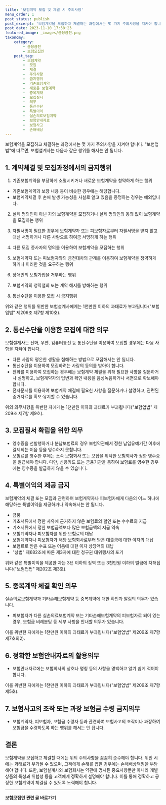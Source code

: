 ```yaml
---
title: '보험계약 모집 및 체결 시 주의사항'
menu_order: 1
post_status: publish
post_excerpt: '보험계약을 모집하고 체결하는 과정에서는 몇 가지 주의사항을 지켜야 합니다.  보험업법 에 따르면, 보험설계사는 다음과 같은 행위를 해서는 안 됩니다.'
post_date: 2023-11-10 17:38:23
featured_image: _images/금융금전.png
taxonomy:
    category:
        - 금융금전
        - 보험모집인
    post_tag:
        - 보험계약
        -  모집
        -  체결
        -  주의사항
        -  금지행위
        -  기존보험계약
        -  새로운 보험계약
        -  중복계약
        -  모집질서
        -  의무
        -  통신수단
        -  특별이익
        -  실손의료보험계약
        -  보험안내자료
        -  보험사고
        -  손해배상
---
```



보험계약을 모집하고 체결하는 과정에서는 몇 가지 주의사항을 지켜야 합니다. "보험업법"에 따르면, 보험설계사는 다음과 같은 행위를 해서는 안 됩니다.

## 1. 계약체결 및 모집과정에서의 금지행위

1) 기존보험계약을 부당하게 소멸시키거나 새로운 보험계약을 청약하게 하는 행위
- 기존보험계약과 보장 내용 등이 비슷한 경우에는 해당합니다.
- 보험계약체결 후 손해 발생 가능성을 사실로 알고 있음을 증명하는 경우는 예외입니다.

2) 실제 명의인이 아닌 자의 보험계약을 모집하거나 실제 명의인의 동의 없이 보험계약을 모집하는 행위

3) 자필서명이 필요한 경우에 보험계약자 또는 피보험자로부터 자필서명을 받지 않고 대신 서명하거나 다른 사람으로 하여금 서명하게 하는 행위

4) 다른 모집 종사자의 명의를 이용하여 보험계약을 모집하는 행위

5) 보험계약자 또는 피보험자와의 금전대차의 관계를 이용하여 보험계약을 청약하게 하거나 이러한 것을 요구하는 행위

6) 장애인의 보험가입을 거부하는 행위

7) 보험계약의 청약철회 또는 계약 해지를 방해하는 행위

8) 통신수단을 이용한 모집 시 금지행위

위와 같은 행위를 위반한 보험설계사에게는 1천만원 이하의 과태료가 부과됩니다("보험업법" 제209조 제7항 제10호).

## 2. 통신수단을 이용한 모집에 대한 의무

보험설계사는 전화, 우편, 컴퓨터통신 등 통신수단을 이용하여 모집할 경우에는 다음 사항을 지켜야 합니다.

- 다른 사람의 평온한 생활을 침해하는 방법으로 모집해서는 안 됩니다.
- 통신수단을 이용하여 모집하려는 사람의 동의를 받아야 합니다.
- 전화를 이용하여 모집하는 경우에는 보험계약 체결을 위해 필요한 사항을 질문하거나 설명하고, 보험계약자의 답변과 확인 내용을 음성녹음하거나 서면으로 확보해야 합니다.
- 전자문서를 이용하여 보험계약 체결에 필요한 사항을 질문하거나 설명하고, 관련된 증거자료를 확보·유지할 수 있습니다.

위의 의무사항을 위반한 자에게는 1천만원 이하의 과태료가 부과됩니다("보험업법" 제209조 제7항 제9호).

## 3. 모집질서 확립을 위한 의무

- 영수증을 선발행하거나 분납보험료의 경우 보험약관에서 정한 납입유예기간 이후에 결제되는 어음 등을 영수하지 못합니다.
- 보험료를 영수한 후에는 소속 보험회사 또는 모집을 위탁한 보험회사가 정한 영수증을 발급해야 합니다. 다만, 신용카드 또는 금융기관을 통하여 보험료를 영수한 경우에는 영수증을 발급하지 않을 수 있습니다.

## 4. 특별이익의 제공 금지

보험계약의 체결 또는 모집과 관련하여 보험계약자나 피보험자에게 다음의 어느 하나에 해당하는 특별이익을 제공하거나 약속해서는 안 됩니다.

- 금품
- 기초서류에서 정한 사유에 근거하지 않은 보험료의 할인 또는 수수료의 지급
- 기초서류에서 정한 보험금액보다 많은 보험금액의 지급 약속
- 보험계약자나 피보험자를 위한 보험료의 대납
- 보험계약자나 피보험자가 해당 보험회사로부터 받은 대출금에 대한 이자의 대납
- 보험료로 받은 수표 또는 어음에 대한 이자 상당액의 대납
- "상법" 제682조에 따른 제3자에 대한 청구권 대위행사의 포기

위와 같은 특별이익을 제공한 자는 3년 이하의 징역 또는 3천만원 이하의 벌금에 처해집니다("보험업법" 제202조 제3호).

## 5. 중복계약 체결 확인 의무
실손의료보험계약과 기타손해보험계약 등 중복계약에 대한 확인과 알림의 의무가 있습니다.

- 피보험자가 다른 실손의료보험계약 또는 기타손해보험계약의 피보험자로 되어 있는 경우, 보험금 비례분담 등 세부 사항을 안내할 의무가 있습니다.

이를 위반한 자에게는 1천만원 이하의 과태료가 부과됩니다("보험업법" 제209조 제7항 제7호의2).

## 6. 정확한 보험안내자료의 활용의무

- 보험안내자료에는 보험회사의 상호나 명칭 등의 사항을 명백하고 알기 쉽게 적어야 합니다.

이를 위반한 자에게는 1천만원 이하의 과태료가 부과됩니다("보험업법" 제209조 제7항 제5호).

## 7. 보험사고의 조작 또는 과장 보험금 수령 금지의무

- 보험계약자, 피보험자, 보험금 수령자 등과 관련하여 보험사고의 조작이나 과장하여 보험금을 수령하도록 하는 행위를 해서는 안 됩니다.

## 결론

보험계약을 모집하고 체결할 때에는 위의 주의사항을 꼼꼼히 준수해야 합니다. 위반 시에는 과태료가 부과될 수 있으며, 고객에게 손해를 입힌 경우에는 손해배상책임을 부담해야 합니다. 또한, 보험설계사와 보험회사는 약관에 명시된 중요사항뿐만 아니라 개별 상품의 특성과 위험성 등을 고객에게 정확하게 설명해야 합니다. 이를 통해 정확하고 공정한 보험계약이 체결될 수 있도록 노력해야 합니다.
<!-- wp:separator -->
<hr class="wp-block-separator has-alpha-channel-opacity"/>
<!-- /wp:separator -->

<!-- wp:group {"backgroundColor":"base","layout":{"type":"constrained"}} -->
<div class="wp-block-group has-base-background-color has-background"><!-- wp:paragraph {"align":"center","fontSize":"medium"} -->
<p class="has-text-align-center has-large-font-size"><strong>보험모집인 관련 글 바로가기</strong></p>
<!-- /wp:paragraph -->


<!-- wp:latest-posts
{"categories":[{"id":15486,"count":19,"description":"","link":"https://uknowlaw.com/category/%eb%b3%b4%ed%97%98%eb%aa%a8%ec%a7%91%ec%9d%b8/","name":"보험모집인","slug":"보험모집인","taxonomy":"category","parent":0,"meta":[],"_links":{"self":[{"href":"https://uknowlaw.com/wp-json/wp/v2/categories/15486"}],"collection":[{"href":"https://uknowlaw.com/wp-json/wp/v2/categories"}],"about":[{"href":"https://uknowlaw.com/wp-json/wp/v2/taxonomies/category"}],"wp:post_type":[{"href":"https://uknowlaw.com/wp-json/wp/v2/posts?categories=15486"}],"curies":[{"name":"wp","href":"https://api.w.org/{rel}","templated":true}]}}],"postsToShow":100,"excerptLength":28,"postLayout":"grid","columns":2,"featuredImageAlign":"left","featuredImageSizeSlug":"large","fontSize":"small"} /--></div>
<!-- /wp:group -->